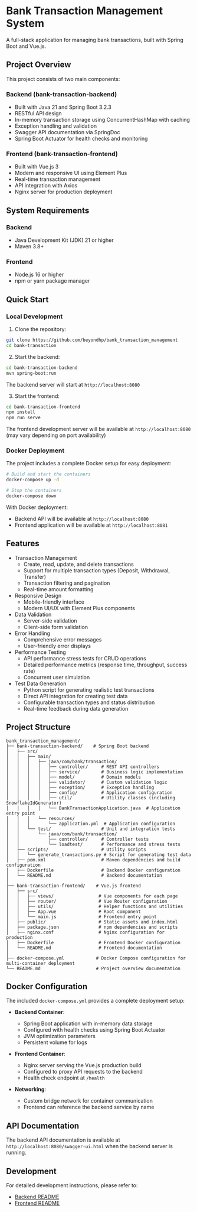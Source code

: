 # Bank Transaction Management System

A full-stack application for managing bank transactions, built with Spring Boot and Vue.js.

## Project Overview

This project consists of two main components:

### Backend (bank-transaction-backend)
- Built with Java 21 and Spring Boot 3.2.3
- RESTful API design
- In-memory transaction storage using ConcurrentHashMap with caching
- Exception handling and validation
- Swagger API documentation via SpringDoc
- Spring Boot Actuator for health checks and monitoring

### Frontend (bank-transaction-frontend)
- Built with Vue.js 3
- Modern and responsive UI using Element Plus
- Real-time transaction management
- API integration with Axios
- Nginx server for production deployment

## System Requirements

### Backend
- Java Development Kit (JDK) 21 or higher
- Maven 3.8+

### Frontend
- Node.js 16 or higher
- npm or yarn package manager

## Quick Start

### Local Development

1. Clone the repository:
```bash
git clone https://github.com/beyondhp/bank_transaction_management
cd bank-transaction
```

2. Start the backend:
```bash
cd bank-transaction-backend
mvn spring-boot:run
```
The backend server will start at `http://localhost:8080`

3. Start the frontend:
```bash
cd bank-transaction-frontend
npm install
npm run serve
```
The frontend development server will be available at `http://localhost:8080` (may vary depending on port availability)

### Docker Deployment

The project includes a complete Docker setup for easy deployment:

```bash
# Build and start the containers
docker-compose up -d

# Stop the containers
docker-compose down
```

With Docker deployment:
- Backend API will be available at `http://localhost:8080`
- Frontend application will be available at `http://localhost:8081`

## Features

- Transaction Management
  - Create, read, update, and delete transactions
  - Support for multiple transaction types (Deposit, Withdrawal, Transfer)
  - Transaction filtering and pagination
  - Real-time amount formatting
- Responsive Design
  - Mobile-friendly interface
  - Modern UI/UX with Element Plus components
- Data Validation
  - Server-side validation
  - Client-side form validation
- Error Handling
  - Comprehensive error messages
  - User-friendly error displays
- Performance Testing
  - API performance stress tests for CRUD operations
  - Detailed performance metrics (response time, throughput, success rate)
  - Concurrent user simulation
- Test Data Generation
  - Python script for generating realistic test transactions
  - Direct API integration for creating test data
  - Configurable transaction types and status distribution
  - Real-time feedback during data generation

## Project Structure

```
bank_transaction_management/
├── bank-transaction-backend/    # Spring Boot backend
│   ├── src/
│   │   ├── main/
│   │   │   ├── java/com/bank/transaction/
│   │   │   │   ├── controller/     # REST API controllers
│   │   │   │   ├── service/        # Business logic implementation
│   │   │   │   ├── model/          # Domain models
│   │   │   │   ├── validator/      # Custom validation logic
│   │   │   │   ├── exception/      # Exception handling
│   │   │   │   ├── config/         # Application configuration
│   │   │   │   ├── util/           # Utility classes (including SnowflakeIdGenerator)
│   │   │   │   └── BankTransactionApplication.java  # Application entry point
│   │   │   └── resources/
│   │   │       └── application.yml  # Application configuration
│   │   └── test/                   # Unit and integration tests
│   │       └── java/com/bank/transaction/
│   │           ├── controller/     # Controller tests
│   │           └── loadtest/       # Performance and stress tests
│   ├── scripts/                    # Utility scripts
│   │   └── generate_transactions.py # Script for generating test data
│   ├── pom.xml                     # Maven dependencies and build configuration
│   ├── Dockerfile                  # Backend Docker configuration
│   └── README.md                   # Backend documentation
│
├── bank-transaction-frontend/    # Vue.js frontend
│   ├── src/
│   │   ├── views/                 # Vue components for each page
│   │   ├── router/                # Vue Router configuration
│   │   ├── utils/                 # Helper functions and utilities
│   │   ├── App.vue                # Root component
│   │   └── main.js                # Frontend entry point
│   ├── public/                    # Static assets and index.html
│   ├── package.json               # npm dependencies and scripts
│   ├── nginx.conf                 # Nginx configuration for production
│   ├── Dockerfile                 # Frontend Docker configuration
│   └── README.md                  # Frontend documentation
│
├── docker-compose.yml            # Docker Compose configuration for multi-container deployment
└── README.md                     # Project overview documentation
```

## Docker Configuration

The included `docker-compose.yml` provides a complete deployment setup:

- **Backend Container**:
  - Spring Boot application with in-memory data storage
  - Configured with health checks using Spring Boot Actuator
  - JVM optimization parameters
  - Persistent volume for logs

- **Frontend Container**:
  - Nginx server serving the Vue.js production build
  - Configured to proxy API requests to the backend
  - Health check endpoint at `/health`

- **Networking**:
  - Custom bridge network for container communication
  - Frontend can reference the backend service by name

## API Documentation

The backend API documentation is available at `http://localhost:8080/swagger-ui.html` when the backend server is running.

## Development

For detailed development instructions, please refer to:
- [Backend README](bank-transaction-backend/README.md)
- [Frontend README](bank-transaction-frontend/README.md)

